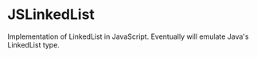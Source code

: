 JSLinkedList
============

Implementation of LinkedList in JavaScript. Eventually will emulate Java's LinkedList type.

